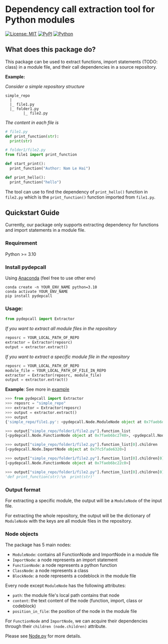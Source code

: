 # Dependency call extraction tool for Python modules

[![License: MIT](https://img.shields.io/badge/License-MIT-green.svg)](https://opensource.org/licenses/MIT) [![PyPI](https://img.shields.io/badge/PyPI-pydepcall-blue?style=flat&labelColor=blue&color=yellow)](https://pypi.org/project/pydepcall/) [![Python](https://img.shields.io/badge/Python-%3E%3D3.10-blue?style=flat
)]() 


## What does this package do?
This package can be used to extract functions, import statements (TODO: class) in a module file, and their call dependencies in a source repository.

**Example:**

_Consider a simple repository structure_
```
simple_repo
  |
  |_ file1.py
  |_ folder1.py
        |_ file2.py     
```

_The content in each file is_
```python
# file1.py
def print_function(str):
  print(str)

# folder1/file2.py
from file1 import print_function

def start_print():
  print_function("Author: Nam Le Hai")

def print_hello():
  print_function("hello")
```

The tool can use to find the dependency of `print_hello()` function in `file2.py` which is the `print_function()` function imported from `file1.py`.

## Quickstart Guide

Currently, our package only supports extracting dependency for functions and import statements in a module file.

### Requirement
Python >= 3.10

### Install pydepcall
Using [Anaconda](https://www.anaconda.com/) (feel free to use other env)
```
conda create -n YOUR_ENV_NAME python=3.10
conda activate YOUR_ENV_NAME
pip install pydepcall
```

### Usage:
```python
from pydepcall import Extractor
```

_If you want to extract all module files in the repository_
```python
reposrc = YOUR_LOCAL_PATH_OF_REPO
extractor = Extractor(reposrc)
output = extractor.extract()
```

_If you want to extract a specific module file in the repository_
```python
reposrc = YOUR_LOCAL_PATH_OF_REPO
module_file = YOUR_LOCAL_PATH_OF_FILE_IN_REPO
extractor = Extractor(reposrc, module_file)
output = extractor.extract()
```

**Example**: See more in [example](https://github.com/FSoft-AI4Code/pydepcall/tree/main/example)
```python
>>> from pydepcall import Extractor
>>> reposrc = "simple_repo"
>>> extractor = Extractor(reposrc)
>>> output = extractor.extract()
>>> output
{'simple_repo/file1.py': <pydepcall.Node.ModuleNode object at 0x7faeb6d84580>, 'simple_repo/folder1/file2.py': <pydepcall.Node.ModuleNode object at 0x7faeb7822050>}

>>> output["simple_repo/folder1/file2.py"].function_list
[<pydepcall.Node.FunctionNode object at 0x7faeb6bc2740>, <pydepcall.Node.FunctionNode object at 0x7faeb6bc2530>]

>>> output["simple_repo/folder1/file2.py"].function_list[0].children
[<pydepcall.Node.ImportNode object at 0x7fc5fade6320>]

>>> output["simple_repo/folder1/file2.py"].function_list[0].children[0].children
[<pydepcall.Node.FunctionNode object at 0x7faeb6bc22c0>]

>>> output["simple_repo/folder1/file2.py"].function_list[0].children[0].children[0].content
'def print_function(str):\n  print(str)'
```

### Output format
For extracting a specific module, the output will be a `ModuleNode` of the input file.

For extracting the whole repository, the output will be the dictionary of `ModuleNode` with the keys are all module files in the repository. 

### Node objects
The package has 5 main nodes:
- `ModuleNode`: contains all FunctionNode and ImportNode in a module file
- `ImportNode`: a node represents an import statement
- `FunctionNode`: a node represents a python function
- `ClassNode`: a node represents a class
- `BlockNode`: a node represents a codeblock in the module file

Every node except `ModuleNode` has the following attributes:
- `path`: the module file's local path contains that node
- `content`: the text content of the node (function, import, class or codeblock)
- `position_in_file`: the position of the node in the module file

For `FunctionNode` and `ImportNode`, we can acquire their dependencies through their `children (node.children)` attribute.

Please see [Node.py](https://github.com/FSoft-AI4Code/pydepcall/blob/main/src/pydepcall/Node.py) for more details.

